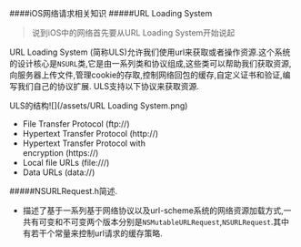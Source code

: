####iOS网络请求相关知识
#####URL Loading System
> 说到iOS中的网络首先要从URL Loading System开始说起

URL Loading System (简称ULS)允许我们使用url来获取或者操作资源.这个系统的设计核心是`NSURL`类,它是由一系列类和协议组成,这些类可以帮助我们获取资源,向服务器上传文件,管理cookie的存取,控制网络回包的缓存,自定义证书和验证,编写我们自己的协议扩展.
ULS支持以下协议来获取资源.

ULS的结构![](/assets/URL Loading System.png)

 * File Transfer Protocol (ftp://)
 * Hypertext Transfer Protocol (http://)
 * Hypertext Transfer Protocol with  
 encryption (https://)
 * Local file URLs (file:///)
 * Data URLs (data://)

#####NSURLRequest.h简述.
* 描述了基于一系列基于网络协议以及url-scheme系统的网络资源加载方式,一共有可变和不可变两个版本分别是`NSMutableURLRequest`,`NSURLRequest`.其中有若干个常量来控制url请求的缓存策略.

